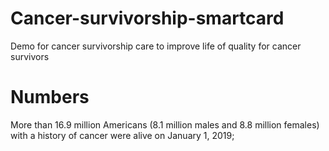 # Cancer-survivorship-smartcard
Demo for cancer survivorship care to improve life of quality for cancer survivors 

# Numbers 
More than 16.9 million Americans (8.1 million males and 8.8 million females) with a history of cancer were alive on January 1, 2019;

